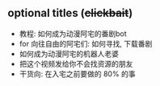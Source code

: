 ## optional titles (~~clickbait~~)

- 教程: 如何成为动漫阿宅的番剧bot
- for 向往自由的阿宅们: 如何寻找, 下载番剧
- 如何成为动漫阿宅的机器人老婆
- 把这个视频发给你不会找资源的朋友
- 干货向: 在入宅之前要做的 80% 的事
